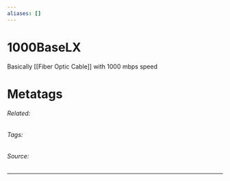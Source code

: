 ```yaml
---
aliases: []
---
```

# 1000BaseLX
Basically [[Fiber Optic Cable]] with 1000 mbps speed











# Metatags
###### Related: 
###### Tags: 
###### Source: 

---